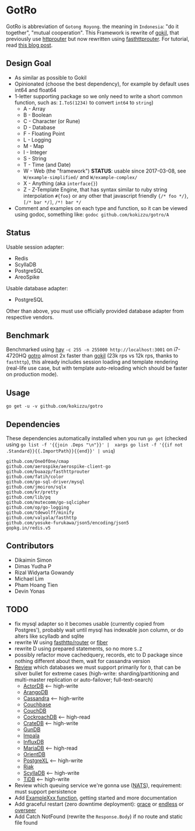 # GotRo

GotRo is abbreviation of `Gotong Royong`. the meaning in `Indonesia`: "do it together", "mutual cooperation". 
This Framework is rewrite of [gokil](//gitlab.com/kokizzu/gokil), that previously use [httprouter](//github.com/julienschmidt/httprouter) but now rewritten using [fasthttprouter](//github.com/buaazp/fasthttprouter). For tutorial, read [this blog post](//kokizzu.blogspot.com/2017/05/gotro-framework-tutorial-go-redis-and.html).

## Design Goal
- As similar as possible to Gokil
- Opinionated (choose the best dependency), for example by default uses int64 and float64
- 1-letter supporting package so we only need to write a short common function, such as: `I.ToS(1234)` to convert `int64` to `string`)
  - A - Array
  - B - Boolean
  - C - Character (or Rune)
  - D - Database
  - F - Floating Point
  - L - Logging
  - M - Map
  - I - Integer
  - S - String
  - T - Time (and Date)
  - W - Web (the "framework") **STATUS**: usable since 2017-03-08, see `W/example-simplified/` and `W/example-complex/`
  - X - Anything (aka `interface{}`)
  - Z - Z-Template Engine, that has syntax similar to ruby string interpolation `#{foo}` or any other that javascript friendly `{/* foo */}`, `[/* bar */]`, `/*! bar */`
- Comment and examples on each type and function, so it can be viewed using godoc, something like: `godoc github.com/kokizzu/gotro/A`

## Status

Usable session adapter:
  - Redis
  - ScyllaDB
  - PostgreSQL
  - AreoSpike
  
Usable database adapter:
  - PostgreSQL
  
Other than above, you must use officially provided database adapter from respective vendors.

## Benchmark

Benchmarked using [hay](//github.com/rakyll/hey) `-c 255 -n 255000 http://localhost:3001` on i7-4720HQ [gotro](//github.com/kokizzu/gotro) almost 2x faster than [gokil](//gitlab.com/kokizzu/gokil) (23k rps vs 12k rps, thanks to `fasthttp`),
this already includes session loading and template rendering (real-life use case, but with template auto-reloading which should be faster on production mode).

## Usage

`go get -u -v github.com/kokizzu/gotro`

## Dependencies

These dependencies automatically installed when you run `go get` (checked using `go list -f '{{join .Deps "\n"}}' |  xargs go list -f '{{if not .Standard}}{{.ImportPath}}{{end}}' | uniq`)

```
github.com/OneOfOne/cmap 
github.com/aerospike/aerospike-client-go 
github.com/buaazp/fasthttprouter 
github.com/fatih/color 
github.com/go-sql-driver/mysql 
github.com/jmoiron/sqlx  
github.com/kr/pretty 
github.com/lib/pq 
github.com/mutecomm/go-sqlcipher 
github.com/op/go-logging 
github.com/tdewolff/minify 
github.com/valyala/fasthttp 
github.com/yosuke-furukawa/json5/encoding/json5 
gopkg.in/redis.v5 
```

## Contributors

- Dikaimin Simon
- Dimas Yudha P
- Rizal Widyarta Gowandy
- Michael Lim
- Pham Hoang Tien
- Devin Yonas

## TODO

- fix mysql adapter so it becomes usable (currently copied from Postgres'), probably wait until mysql has indexable json column, or do alters like scylladb and sqlite
- rewrite W using [fasthttp/router](https://github.com/fasthttp/router) or [fiber](https://gofiber.io/)
- rewrite D using prepared statements, so no more `S.Z`
- possibly refactor move cachedquery, records, etc to D package since nothing different about them, wait for cassandra version
- [Review](//goo.gl/tBkfse) which databases we must support primarily for `D`, that can be silver bullet for extreme cases (high-write: sharding/partitioning and multi-master replication or auto-failover; full-text-search) 
  - [ActorDB](//www.actordb.com) <-- high-write
  - [ArangoDB](//www.arangodb.com)
  - [Cassandra](//cassandra.apache.org) <-- high-write
  - [Couchbase](//couchbase.com)
  - [CouchDB](//couchdb.apache.org)
  - [CockroachDB](//www.cockroachlabs.com) <-- high-read
  - [CrateDB](//www.crate.io) <-- high-write
  - [GunDB](//gundb.github.io)
  - [Impala](//impala.apache.org)
  - [InfluxDB](//docs.influxdata.com/influxdb)
  - [MariaDB](//mariadb.org) <-- high-read
  - [OrientDB](//orientdb.com)
  - [PostgreXL](//www.postgres-xl.org) <-- high-write
  - [Riak](//docs.basho.com/riak)
  - [ScyllaDB](//www.scylladb.com) <-- high-write
  - [TiDB](//github.com/pingcap/tidb) <-- high-write
- Review which queuing service we're gonna use ([NATS](//nats.io)), requirement: must support persistence
- Add [ExampleXxx function](//blog.golang.org/examples), getting started and more documentation 
- Add graceful restart (zero downtime deployment): [grace](//github.com/facebookgo/grace) or [endless](//github.com/fvbock/endless) or [overseer](https://github.com/jpillora/overseer)
- Add Catch NotFound (rewrite the `Response.Body`) if no route and static file found
